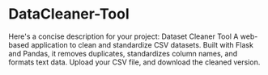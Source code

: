 # DataCleaner-Tool
Here's a concise description for your project:  Dataset Cleaner Tool  A web-based application to clean and standardize CSV datasets. Built with Flask and Pandas, it removes duplicates, standardizes column names, and formats text data. Upload your CSV file, and download the cleaned version. 
